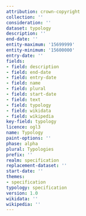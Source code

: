 ```yaml
---
attribution: crown-copyright
collection: ''
consideration: ''
dataset: typology
description: ''
end-date: ''
entity-maximum: '15699999'
entity-minimum: '15600000'
entry-date: ''
fields:
- field: description
- field: end-date
- field: entry-date
- field: name
- field: plural
- field: start-date
- field: text
- field: typology
- field: wikidata
- field: wikipedia
key-field: typology
licence: ogl3
name: Typology
paint-options: ''
phase: alpha
plural: Typologies
prefix: ''
realm: specification
replacement-dataset: ''
start-date: ''
themes:
- specification
typology: specification
version: 1.0
wikidata: ''
wikipedia: ''
---
```

